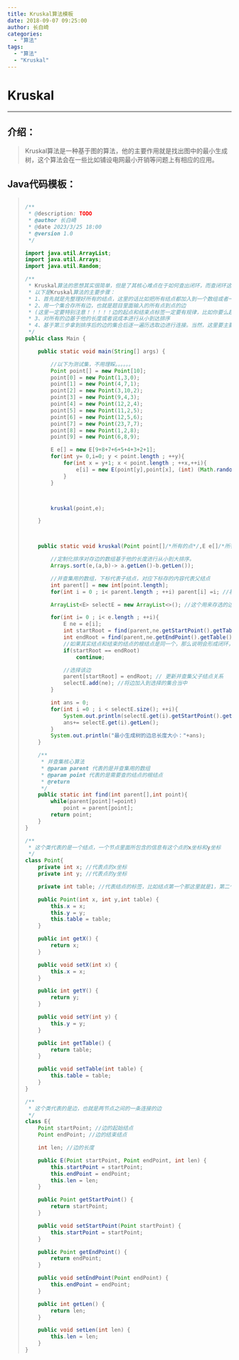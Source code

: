 ```yaml
---
title: Kruskal算法模板
date: 2018-09-07 09:25:00
author: 长白崎
categories:
  - "算法"
tags:
  - "算法"
  - "Kruskal"
---
```




# Kruskal

---

## 介绍：

> Kruskal算法是一种基于图的算法，他的主要作用就是找出图中的最小生成树，这个算法会在一些比如铺设电网最小开销等问题上有相应的应用。

## Java代码模板：

> ```java
> 
> /**
>  * @description: TODO
>  * @author 长白崎
>  * @date 2023/3/25 18:00
>  * @version 1.0
>  */
> 
> import java.util.ArrayList;
> import java.util.Arrays;
> import java.util.Random;
> 
> /**
>  * Kruskal算法的思想其实很简单，但是了其核心难点在于如何查出闭环，而查闭环这一步骤需要用到一个算法，那就是并查集算法，如果还没有了解过并查集算法的同学可以先去了解一下
>  * 以下是Kruskal算法的主要步骤：
>  * 1、首先就是先整理好所有的结点，这里的话比如把所有结点都加入到一个数组或者一个集合里面,但是这里一定要注意，那就是数组或集合对应的下标一定要对应相应的Point类里面的table标签值，不然会出问题。
>  * 2、用一个集合存所有边，也就是题目里面输入的所有点到点的边
>  * (这里一定要特别注意！！！！！边的起点和结束点标签一定要有规律，比如你要么起始结点的标签比结束标签的结点大，要么小，千万别搞混了)
>  * 3、对所有的边基于他的长度或者说成本进行从小到达排序
>  * 4、基于第三步拿到排序后的边的集合后逐一遍历选取边进行连接。当然，这里要主要在进行连接的同时要先检验所选边是否会形成回路，这里就要用到并查集算法了
>  */
> public class Main {
> 
>     public static void main(String[] args) {
> 
>         //以下为测试集，不用理睬。。。。。。
>         Point point[] = new Point[10];
>         point[0] = new Point(1,3,0);
>         point[1] = new Point(4,7,1);
>         point[2] = new Point(3,10,2);
>         point[3] = new Point(9,4,3);
>         point[4] = new Point(12,2,4);
>         point[5] = new Point(11,2,5);
>         point[6] = new Point(12,5,6);
>         point[7] = new Point(23,7,7);
>         point[8] = new Point(1,2,8);
>         point[9] = new Point(6,8,9);
> 
>         E e[] = new E[9+8+7+6+5+4+3+2+1];
>         for(int y= 0,i=0; y < point.length ; ++y){
>             for(int x = y+1; x < point.length ; ++x,++i){
>                 e[i] = new E(point[y],point[x], (int) (Math.random()*100+1));
>             }
>         }
> 
> 
> 
>         kruskal(point,e);
> 
>     }
> 
> 
> 
>     public static void kruskal(Point point[]/*所有的点*/,E e[]/*所有的边*/){
> 
>         //定制化排序对存边的数组基于他的长度进行从小到大排序。
>         Arrays.sort(e,(a,b)-> a.getLen()-b.getLen());
> 
>         //并查集用的数组，下标代表子结点，对应下标存的内容代表父结点
>         int parent[] = new int[point.length];
>         for(int i = 0 ; i< parent.length ; ++i) parent[i] =i; //初始化并查集的数组
> 
>         ArrayList<E> selectE = new ArrayList<>(); //这个用来存选的边
> 
>         for(int i= 0 ; i< e.length ; ++i){
>             E ne = e[i];
>             int startRoot = find(parent,ne.getStartPoint().getTable()); //查询起始结点的根结点
>             int endRoot = find(parent,ne.getEndPoint().getTable()); //查询结束结点的根结点
>             //如果其实结点和结束的结点的根结点是同一个，那么说明会形成闭环，那就不选这条边
>             if(startRoot == endRoot)
>                 continue;
> 
>             //选择该边
>             parent[startRoot] = endRoot; // 更新并查集父子结点关系
>             selectE.add(ne); //将边加入到选择的集合当中
>         }
> 
>         int ans = 0;
>         for(int i =0 ; i < selectE.size(); ++i){
>             System.out.println(selectE.get(i).getStartPoint().getTable()+"——"+selectE.get(i).getEndPoint().getTable());
>             ans+= selectE.get(i).getLen();
>         }
>         System.out.println("最小生成树的边总长度大小："+ans);
>     }
> 
>     /**
>      * 并查集核心算法
>      * @param parent 代表的是并查集用的数组
>      * @param point 代表的是需要查的结点的根结点
>      * @return
>      */
>     public static int find(int parent[],int point){
>         while(parent[point]!=point)
>             point = parent[point];
>         return point;
>     }
> }
> 
> /**
>  * 这个类代表的是一个结点，一个节点里面所包含的信息有这个点的x坐标和y坐标
>  */
> class Point{
>     private int x; //代表点的x坐标
>     private int y; //代表点的y坐标
> 
>     private int table; //代表结点的标签，比如结点第一个那这里就是1，第二个结点那么就是2
> 
>     public Point(int x, int y,int table) {
>         this.x = x;
>         this.y = y;
>         this.table = table;
>     }
> 
>     public int getX() {
>         return x;
>     }
> 
>     public void setX(int x) {
>         this.x = x;
>     }
> 
>     public int getY() {
>         return y;
>     }
> 
>     public void setY(int y) {
>         this.y = y;
>     }
> 
>     public int getTable() {
>         return table;
>     }
> 
>     public void setTable(int table) {
>         this.table = table;
>     }
> }
> 
> /**
>  * 这个类代表的是边，也就是两节点之间的一条连接的边
>  */
> class E{
>     Point startPoint; //边的起始结点
>     Point endPoint; //边的结束结点
> 
>     int len; //边的长度
> 
>     public E(Point startPoint, Point endPoint, int len) {
>         this.startPoint = startPoint;
>         this.endPoint = endPoint;
>         this.len = len;
>     }
> 
>     public Point getStartPoint() {
>         return startPoint;
>     }
> 
>     public void setStartPoint(Point startPoint) {
>         this.startPoint = startPoint;
>     }
> 
>     public Point getEndPoint() {
>         return endPoint;
>     }
> 
>     public void setEndPoint(Point endPoint) {
>         this.endPoint = endPoint;
>     }
> 
>     public int getLen() {
>         return len;
>     }
> 
>     public void setLen(int len) {
>         this.len = len;
>     }
> }
> ```